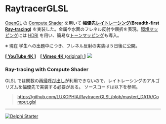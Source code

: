 # RaytracerGLSL

[OpenGL](https://ja.wikipedia.org/wiki/OpenGL) の [Compute Shader](https://www.khronos.org/opengl/wiki/Compute_Shader) を用いて **幅優先[レイトレーシング](https://ja.wikipedia.org/wiki/レイトレーシング)(Breadth-first [Ray-tracing](https://en.wikipedia.org/wiki/Ray_tracing_(graphics)))** を実装した。金属や水面のフレネル反射や屈折を表現。[環境マッピング](https://ja.wikipedia.org/wiki/環境マッピング)には [HDRI](https://ja.wikipedia.org/wiki/ハイダイナミックレンジイメージ) を用い、簡易な[トーンマッピング](https://en.wikipedia.org/wiki/Tone_mapping)も導入。

※ 現在 学生への出題中につき、フレネル反射の実装は５日後に公開。

[**[ YouTube 4K ]**](https://youtu.be/NjPYuC4lKfo)　[**[ Vimeo 4K** (original) **]**](https://vimeo.com/270096538)
[![](https://github.com/LUXOPHIA/Raytracer_OpenGL/raw/master/--------/_SCREENSHOT/RaytracerGLSL.png)]()

### Ray-tracing with Compute Shader
GLSL では関数の[再帰呼び出し](https://ja.wikipedia.org/wiki/再帰#再帰呼出し)が利用できないので、レイトレーシングのアルゴリズムを幅優先で実装する必要がある。
ソースコードは以下を参照。
> https://github.com/LUXOPHIA/RaytracerGLSL/blob/master/_DATA/Comput.glsl


----

[![Delphi Starter](http://img.en25.com/EloquaImages/clients/Embarcadero/%7B063f1eec-64a6-4c19-840f-9b59d407c914%7D_dx-starter-bn159.png)](https://www.embarcadero.com/jp/products/delphi/starter)
